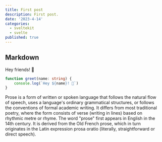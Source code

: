 ```yaml
---
title: First post
description: First post.
date: '2023-4-14'
categories:
  - sveltekit
  - svelte
published: true
---
```


## Markdown

Hey friends! 👋

```ts
function greet(name: string) {
	console.log(`Hey ${name}! 👋`)
}
```
Prose is a form of written or spoken language that follows the natural flow of speech, uses a language's ordinary grammatical structures, or follows the conventions of formal academic writing. It differs from most traditional poetry, where the form consists of verse (writing in lines) based on rhythmic metre or rhyme. The word "prose" first appears in English in the 14th century. It is derived from the Old French prose, which in turn originates in the Latin expression prosa oratio (literally, straightforward or direct speech).